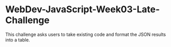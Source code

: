# WebDev-JavaScript-Week03-Late-Challenge
This challenge asks users to take existing code and format the JSON results into a table.
